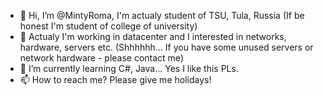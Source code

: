 - 👋 Hi, I’m @MintyRoma, I'm actualy student of TSU, Tula, Russia (If be honest I'm student of college of university)
- 👀 Actualy I'm working in datacenter and I interested in networks, hardware, servers etc. (Shhhhhh... If you have some unused servers or network hardware - please contact me)
- 🌱 I’m currently learning C#, Java... Yes I like this PLs.
- 📫 How to reach me? Please give me holidays!
